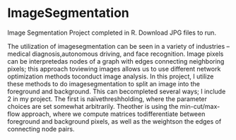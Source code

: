 # ImageSegmentation
Image Segmentation Project completed in R. Download JPG files to run.

The utilization of imagesegmentation can be seen in a variety of industries – medical diagnosis,autonomous driving, and face recognition. Image pixels can be interpretedas nodes of a graph with edges connecting neighboring pixels; this approach toviewing images allows us to use different network optimization methods toconduct image analysis. In this project, I utilize these methods to do imagesegmentation to split an image into the foreground and background. This can becompleted several ways; I include 2 in my project. The first is naïvethreshholding, where the parameter choices are set somewhat arbitrarily. Theother is using the min-cut/max-flow approach, where we compute matrices todifferentiate between foreground and background pixels, as well as the weightson the edges of connecting node pairs.
